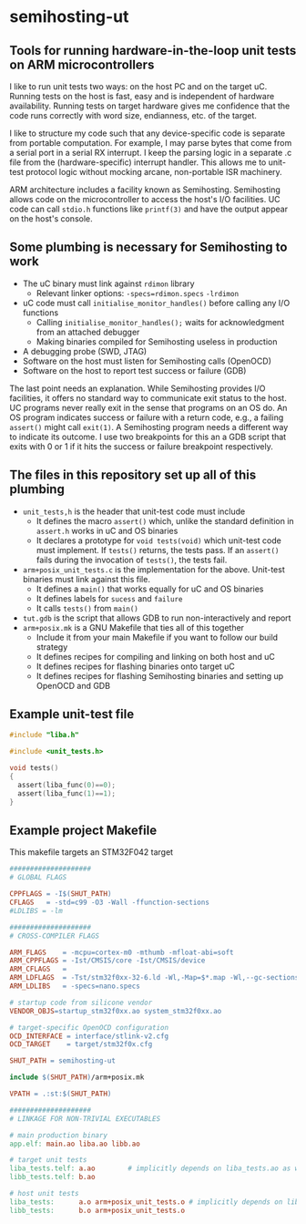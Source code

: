 # semihosting-ut

## Tools for running hardware-in-the-loop unit tests on ARM microcontrollers

I like to run unit tests two ways: on the host PC and on the target uC.
Running tests on the host is fast, easy and is independent of hardware availability.
Running tests on target hardware gives me confidence that the code runs correctly with word size, endianness, etc. of the target.

I like to structure my code such that any device-specific code is separate from portable computation.
For example, I may parse bytes that come from a serial port in a serial RX interrupt.
I keep the parsing logic in a separate .c file from the (hardware-specific) interrupt handler.
This allows me to unit-test protocol logic without mocking arcane, non-portable ISR machinery.

ARM architecture includes a facility known as Semihosting.
Semihosting allows code on the microcontroller to access the host's I/O facilities.
UC code can call `stdio.h` functions like `printf(3)` and have the output appear on the host's console.

## Some plumbing is necessary for Semihosting to work

* The uC binary must link against `rdimon` library
    * Relevant linker options: `-specs=rdimon.specs` `-lrdimon`
* uC code must call `initialise_monitor_handles()` before calling any I/O functions
    * Calling `initialise_monitor_handles();` waits for acknowledgment from an attached debugger
    * Making binaries compiled for Semihosting useless in production
* A debugging probe (SWD, JTAG)
* Software on the host must listen for Semihosting calls (OpenOCD)
* Software on the host to report test success or failure (GDB)

The last point needs an explanation.
While Semihosting provides I/O facilities, it offers no standard way to communicate exit status to the host.
UC programs never really exit in the sense that programs on an OS do.
An OS program indicates success or failure with a return code, e.g., a failing `assert()` might call `exit(1)`.
A Semihosting program needs a different way to indicate its outcome.
I use two breakpoints for this an a GDB script that exits with 0 or 1 if it hits the success or failure breakpoint respectively.

## The files in this repository set up all of this plumbing

* `unit_tests,h` is the header that unit-test code must include
    * It defines the macro `assert()` which, unlike the standard definition in `assert.h` works in uC and OS binaries
    * It declares a prototype for `void tests(void)` which unit-test code must implement. If `tests()` returns, the tests pass. If an `assert()` fails during the invocation of `tests()`, the tests fail.
* `arm+posix_unit_tests.c` is the implementation for the above. Unit-test binaries must link against this file.
    * It defines a `main()` that works equally for uC and OS binaries
    * It defines labels for `sucess` and `failure`
    * It calls `tests()` from `main()`
* `tut.gdb` is the script that allows GDB to run non-interactively and report
* `arm+posix.mk` is a GNU Makefile that ties all of this together
    * Include it from your main Makefile if you want to follow our build strategy
    * It defines recipes for compiling and linking on both host and uC
    * It defines recipes for flashing binaries onto target uC
    * It defines recipes for flashing Semihosting binaries and setting up OpenOCD and GDB

## Example unit-test file

```C
#include "liba.h"

#include <unit_tests.h>

void tests()
{
  assert(liba_func(0)==0);
  assert(liba_func(1)==1);
}
```

## Example project Makefile
This makefile targets an STM32F042 target

```Makefile
####################
# GLOBAL FLAGS

CPPFLAGS = -I$(SHUT_PATH)
CFLAGS   = -std=c99 -O3 -Wall -ffunction-sections
#LDLIBS = -lm

####################
# CROSS-COMPILER FLAGS

ARM_FLAGS    = -mcpu=cortex-m0 -mthumb -mfloat-abi=soft
ARM_CPPFLAGS = -Ist/CMSIS/core -Ist/CMSIS/device
ARM_CFLAGS   =
ARM_LDFLAGS  = -Tst/stm32f0xx-32-6.ld -Wl,-Map=$*.map -Wl,--gc-sections
ARM_LDLIBS   = -specs=nano.specs

# startup code from silicone vendor
VENDOR_OBJS=startup_stm32f0xx.ao system_stm32f0xx.ao

# target-specific OpenOCD configuration
OCD_INTERFACE = interface/stlink-v2.cfg
OCD_TARGET    = target/stm32f0x.cfg

SHUT_PATH = semihosting-ut

include $(SHUT_PATH)/arm+posix.mk

VPATH = .:st:$(SHUT_PATH)

####################
# LINKAGE FOR NON-TRIVIAL EXECUTABLES

# main production binary
app.elf: main.ao liba.ao libb.ao

# target unit tests
liba_tests.telf: a.ao        # implicitly depends on liba_tests.ao as well
libb_tests.telf: b.ao

# host unit tests
liba_tests:      a.o arm+posix_unit_tests.o # implicitly depends on liba_tests.o
libb_tests:      b.o arm+posix_unit_tests.o
```

